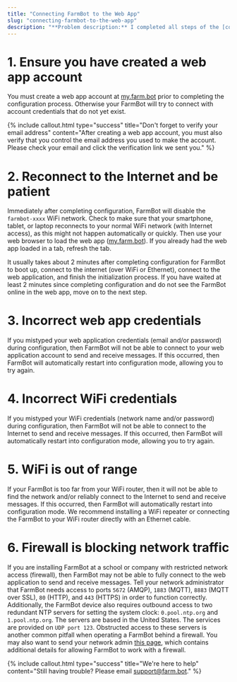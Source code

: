 ```yaml
---
title: "Connecting FarmBot to the Web App"
slug: "connecting-farmbot-to-the-web-app"
description: "**Problem description:** I completed all steps of the [configuration process](../../FarmBot-OS/farmbot-os/configurator.md) and now I'm waiting for FarmBot to connect to the web application."
---
```


# 1. Ensure you have created a web app account
You must create a web app account at [my.farm.bot](http://my.farm.bot) prior to completing the configuration process. Otherwise your FarmBot will try to connect with account credentials that do not yet exist.

{%
include callout.html
type="success"
title="Don't forget to verify your email address"
content="After creating a web app account, you must also verify that you control the email address you used to make the account. Please check your email and click the verification link we sent you."
%}

# 2. Reconnect to the Internet and be patient
Immediately after completing configuration, FarmBot will disable the `farmbot-xxxx` WiFi network. Check to make sure that your smartphone, tablet, or laptop reconnects to your normal WiFi network (with Internet access), as this might not happen automatically or quickly. Then use your web browser to load the web app ([my.farm.bot](https://my.farm.bot)). If you already had the web app loaded in a tab, refresh the tab.

It usually takes about 2 minutes after completing configuration for FarmBot to boot up, connect to the internet (over WiFi or Ethernet), connect to the web application, and finish the initialization process. If you have waited at least 2 minutes since completing configuration and do not see the FarmBot online in the web app, move on to the next step.

# 3. Incorrect web app credentials
If you mistyped your web application credentials (email and/or password) during configuration, then FarmBot will not be able to connect to your web application account to send and receive messages. If this occurred, then FarmBot will automatically restart into configuration mode, allowing you to try again.

# 4. Incorrect WiFi credentials
If you mistyped your WiFi credentials (network name and/or password) during configuration, then FarmBot will not be able to connect to the Internet to send and receive messages. If this occurred, then FarmBot will automatically restart into configuration mode, allowing you to try again.

# 5. WiFi is out of range
If your FarmBot is too far from your WiFi router, then it will not be able to find the network and/or reliably connect to the Internet to send and receive messages. If this occurred, then FarmBot will automatically restart into configuration mode. We recommend installing a WiFi repeater or connecting the FarmBot to your WiFi router directly with an Ethernet cable.

# 6. Firewall is blocking network traffic
If you are installing FarmBot at a school or company with restricted network access (firewall), then FarmBot may not be able to fully connect to the web application to send and receive messages. Tell your network administrator that FarmBot needs access to ports `5672` (AMQP), `1883` (MQTT), `8883` (MQTT over SSL), `80` (HTTP), and `443` (HTTPS) in order to function correctly. Additionally, the FarmBot device also requires outbound access to two redundant NTP servers for setting the system clock: `0.pool.ntp.org` and `1.pool.ntp.org`. The servers are based in the United States. The services are provided on `UDP port 123`. Obstructed access to these servers is another common pitfall when operating a FarmBot behind a firewall. You may also want to send your network admin [this page](for-it-security-professionals.md), which contains additional details for allowing FarmBot to work with a firewall.

{%
include callout.html
type="success"
title="We're here to help"
content="Still having trouble? Please email support@farm.bot."
%}

